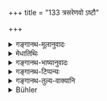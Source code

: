 +++
title = "133 त्रसरेणवो ऽष्टौ"

+++

<details><summary>गङ्गानथ-मूलानुवादः</summary>

Eight Triads should be known as one ‘Louse-egg’ in measure; three of these as one ‘Black Mustard’; and three of these latter as a ‘White Mustard.’—(133)
</details>

<details><summary>मेधातिथिः</summary>

तत्रोपचितपरिमाणाः[^१६५] । न पुनर् अयं **लिक्षा**शब्दः स्वेदजक्षुद्रजन्तुवचनः । **तास् तिस्रो** **लिक्षा** एको **राजसर्षपा**ख्यपरिमाणपदार्थः । एवं योजनीयम् । ततश् च व्यभिचारयन्ति न यथोक्तपरिमाणा यवादयो ऽर्था इति ते निरस्ता भवन्ति । न हि यवादीनाम् अर्थानां परिमाणम् । कथं तर्हि यथोक्तपरिमाणार्थः[^१६६] । यथा चोपक्रान्तसंज्ञाः प्रवक्ष्यामि परिमाणम् इति । त्रसरेणुश् चार्थो नियतपरिमाणस् तेनैतत् सर्वं निश्चेयम् । शक्नुवन्ति च निपुणास् त्रसरेणून् संहन्तुम्[^१६७] इति नानारभ्यार्थोपदेशः । एतत् स्वर्णकाराभिमानसंख्यास्मृतिरूपं निर्बाधं भवति । तत एव वस्तु निपुणतो ऽशेषतो ऽवधारयितव्यम् ॥ ८.१३३ ॥
</details>

<details><summary>गङ्गानथ-भाष्यानुवादः</summary>

The gradually ascending measures are now described.

The term ‘*likṣā*,’ ‘*louse*’ does not stand for the sweat-born insect, when it is said that ‘three Louse-eggs make one Black Mustard’; what is meant is that the three of the measures known as the ‘Louse-egg’ make one of that particular measure which is known as ‘Black Mustard.’ This meets those objectors who argue that the ‘barley-grain,’ etc., that we see are not found to be exactly of the same size as those described here. Because the measure here described is not of the barley and other
*grains*; what is meant is that these terms constitute the names of
those particular measures. The subject has been introduced also with the words—‘I am going to describe the *measures*.’

The ‘*Triad*’ is an object whose measure is fixed; and through this Triad all the other measures are to be determined. Clever men are capable of forming compounds of ‘Triads’; so that the text has not put forward anything impossible or unknown. What is here described becomes clear by referring to the opinions and ideas current among goldsmiths. In fact the details of the subject can be ascertained only by referring to them.—(133)
</details>

<details><summary>गङ्गानथ-टिप्पन्यः</summary>

This verse is quoted in *Vivādaratnākara* (p. 666);—in *Parāśaramādhava*
(Vyavahāra, p. 115);—in *Hemādri* (Vrata, p. 53);—and in
*Nṛsiṃhaprasāda* (Dāna 4a).
</details>

<details><summary>गङ्गानथ-तुल्य-वाक्यानि</summary>

**(verses 8.131-137)  
**

See Comparative notes for [Verse
8.131].
</details>

<details><summary>Bühler</summary>

133	Know (that) eight trasarenus (are equal) in bulk (to) a liksha (the egg of a louse), three of those to one grain of black mustard (ragasarshapa), and three of the latter to a white mustard-seed.
</details>
